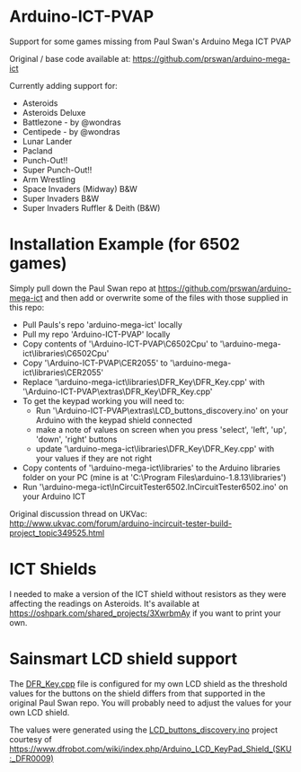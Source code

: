 # Arduino-ICT-PVAP
Support for some games missing from Paul Swan's Arduino Mega ICT PVAP

Original / base code available at:
https://github.com/prswan/arduino-mega-ict

Currently adding support for:
- Asteroids
- Asteroids Deluxe
- Battlezone - by @wondras
- Centipede - by @wondras
- Lunar Lander
- Pacland
- Punch-Out!!
- Super Punch-Out!!
- Arm Wrestling
- Space Invaders (Midway) B&W
- Super Invaders B&W
- Super Invaders Ruffler & Deith (B&W)

# Installation Example (for 6502 games)
Simply pull down the Paul Swan repo at https://github.com/prswan/arduino-mega-ict and then add or overwrite some of the files with those supplied in this repo:

- Pull Pauls's repo 'arduino-mega-ict' locally
- Pull my repo 'Arduino-ICT-PVAP' locally
- Copy contents of '\Arduino-ICT-PVAP\C6502Cpu' to '\arduino-mega-ict\libraries\C6502Cpu' 
- Copy '\Arduino-ICT-PVAP\CER2055' to '\arduino-mega-ict\libraries\CER2055'
- Replace '\arduino-mega-ict\libraries\DFR_Key\DFR_Key.cpp' with '\Arduino-ICT-PVAP\extras\DFR_Key\DFR_Key.cpp'
- To get the keypad working you will need to:
  - Run '\Arduino-ICT-PVAP\extras\LCD_buttons_discovery.ino' on your Arduino with the keypad shield connected
  - make a note of values on screen when you press 'select', 'left', 'up', 'down', 'right' buttons
  - update '\arduino-mega-ict\libraries\DFR_Key\DFR_Key.cpp' with your values if they are not right
- Copy contents of '\arduino-mega-ict\libraries' to the Arduino libraries folder on your PC (mine is at 'C:\Program Files\arduino-1.8.13\libraries')
- Run '\arduino-mega-ict\InCircuitTester6502.InCircuitTester6502.ino' on your Arduino ICT

Original discussion thread on UKVac:
http://www.ukvac.com/forum/arduino-incircuit-tester-build-project_topic349525.html

# ICT Shields
I needed to make a version of the ICT shield without resistors as they were affecting the readings on Asteroids.
It's available at https://oshpark.com/shared_projects/3XwrbmAy if you want to print your own.

# Sainsmart LCD shield support
The [DFR_Key.cpp](/libraries/DFR_Key/DFR_Key.cpp) file is configured for my own LCD shield as the threshold values for the buttons on the shield differs from that supported in the original Paul Swan repo. You will probably need to adjust the values for your own LCD shield.

The values were generated using the [LCD_buttons_discovery.ino](/extras/LCD_buttons_discovery.ino) project courtesy of https://www.dfrobot.com/wiki/index.php/Arduino_LCD_KeyPad_Shield_(SKU:_DFR0009)
